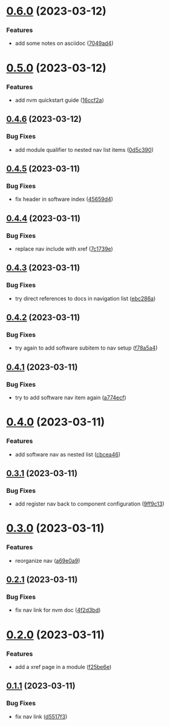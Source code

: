 # [0.6.0](https://github.com/hexsorcerer/gh-pages-guides/compare/v0.5.0...v0.6.0) (2023-03-12)


### Features

* add some notes on asciidoc ([7049ad4](https://github.com/hexsorcerer/gh-pages-guides/commit/7049ad4b34e7355e58a68a0a71b3ebaafe0b724a))

# [0.5.0](https://github.com/hexsorcerer/gh-pages-guides/compare/v0.4.6...v0.5.0) (2023-03-12)


### Features

* add nvm quickstart guide ([16ccf2a](https://github.com/hexsorcerer/gh-pages-guides/commit/16ccf2a8ee7638abb0e91a79a39e46480c354fc5))

## [0.4.6](https://github.com/hexsorcerer/gh-pages-guides/compare/v0.4.5...v0.4.6) (2023-03-12)


### Bug Fixes

* add module qualifier to nested nav list items ([0d5c390](https://github.com/hexsorcerer/gh-pages-guides/commit/0d5c390a590e567a26ecf932abd90dd67c11032c))

## [0.4.5](https://github.com/hexsorcerer/gh-pages-guides/compare/v0.4.4...v0.4.5) (2023-03-11)


### Bug Fixes

* fix header in software index ([45659d4](https://github.com/hexsorcerer/gh-pages-guides/commit/45659d4b163165e234ab0cc5f9f92ceaf4c91917))

## [0.4.4](https://github.com/hexsorcerer/gh-pages-guides/compare/v0.4.3...v0.4.4) (2023-03-11)


### Bug Fixes

* replace nav include with xref ([7c1739e](https://github.com/hexsorcerer/gh-pages-guides/commit/7c1739ecb5bc3a027761e736479f16cbe19c0b1d))

## [0.4.3](https://github.com/hexsorcerer/gh-pages-guides/compare/v0.4.2...v0.4.3) (2023-03-11)


### Bug Fixes

* try direct references to docs in navigation list ([ebc286a](https://github.com/hexsorcerer/gh-pages-guides/commit/ebc286a907d547fde2aac4307a7fc0de75bdc54a))

## [0.4.2](https://github.com/hexsorcerer/gh-pages-guides/compare/v0.4.1...v0.4.2) (2023-03-11)


### Bug Fixes

* try again to add software subitem to nav setup ([f78a5a4](https://github.com/hexsorcerer/gh-pages-guides/commit/f78a5a42ebed3e51f8f83429f48ee2f35512900f))

## [0.4.1](https://github.com/hexsorcerer/gh-pages-guides/compare/v0.4.0...v0.4.1) (2023-03-11)


### Bug Fixes

* try to add software nav item again ([a774ecf](https://github.com/hexsorcerer/gh-pages-guides/commit/a774ecf8de9f108cb6d1cfcbf42092dc0dd624eb))

# [0.4.0](https://github.com/hexsorcerer/gh-pages-guides/compare/v0.3.1...v0.4.0) (2023-03-11)


### Features

* add software nav as nested list ([cbcea46](https://github.com/hexsorcerer/gh-pages-guides/commit/cbcea46915ff0a18ee5d59a0f12c202df4c92b90))

## [0.3.1](https://github.com/hexsorcerer/gh-pages-guides/compare/v0.3.0...v0.3.1) (2023-03-11)


### Bug Fixes

* add register nav back to component configuration ([9ff9c13](https://github.com/hexsorcerer/gh-pages-guides/commit/9ff9c13d8ab5ad497477b4214966629d9917a2ab))

# [0.3.0](https://github.com/hexsorcerer/gh-pages-guides/compare/v0.2.1...v0.3.0) (2023-03-11)


### Features

* reorganize nav ([a69e0a9](https://github.com/hexsorcerer/gh-pages-guides/commit/a69e0a90b8700bf297ce829421a099c6894d6895))

## [0.2.1](https://github.com/hexsorcerer/gh-pages-guides/compare/v0.2.0...v0.2.1) (2023-03-11)


### Bug Fixes

* fix nav link for nvm doc ([4f2d3bd](https://github.com/hexsorcerer/gh-pages-guides/commit/4f2d3bd563c86f13a695c669212fec41d68ff551))

# [0.2.0](https://github.com/hexsorcerer/gh-pages-guides/compare/v0.1.1...v0.2.0) (2023-03-11)


### Features

* add a xref page in a module ([f25be6e](https://github.com/hexsorcerer/gh-pages-guides/commit/f25be6e4c45b788793d7498862df32cc2df4f520))

## [0.1.1](https://github.com/hexsorcerer/gh-pages-guides/compare/v0.1.0...v0.1.1) (2023-03-11)


### Bug Fixes

* fix nav link ([d5517f3](https://github.com/hexsorcerer/gh-pages-guides/commit/d5517f3252508842caeeef60b87e36be9757af04))
